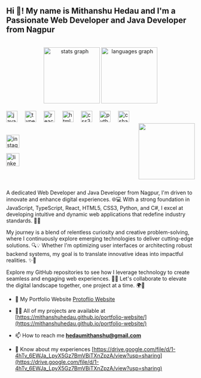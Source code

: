<h2 align="left">Hi 👋! My name is Mithanshu Hedau and I'm a Passionate Web Developer and Java Developer  from Nagpur</h2>

<br/>

<div align="center">
  <img src="https://github-readme-stats.vercel.app/api?username=MithanshuHedau&hide_title=false&hide_rank=false&show_icons=true&include_all_commits=true&count_private=true&disable_animations=false&theme=dracula&locale=en&hide_border=false" height="150" alt="stats graph"  />
  <img src="https://github-readme-stats.vercel.app/api/top-langs?username=MithanshuHedau&locale=en&hide_title=false&layout=compact&card_width=320&langs_count=5&theme=dracula&hide_border=false" height="150" alt="languages graph"  />
</div>

<br/>


<div align="left">
  <img src="https://cdn.jsdelivr.net/gh/devicons/devicon/icons/javascript/javascript-original.svg" height="30" alt="javascript logo"  />
  <img width="12" />
  <img src="https://cdn.jsdelivr.net/gh/devicons/devicon/icons/typescript/typescript-original.svg" height="30" alt="typescript logo"  />
  <img width="12" />
  <img src="https://cdn.jsdelivr.net/gh/devicons/devicon/icons/react/react-original.svg" height="30" alt="react logo"  />
  <img width="12" />
  <img src="https://cdn.jsdelivr.net/gh/devicons/devicon/icons/html5/html5-original.svg" height="30" alt="html5 logo"  />
  <img width="12" />
  <img src="https://cdn.jsdelivr.net/gh/devicons/devicon/icons/css3/css3-original.svg" height="30" alt="css3 logo"  />
  <img width="12" />
  <img src="https://cdn.jsdelivr.net/gh/devicons/devicon/icons/python/python-original.svg" height="30" alt="python logo"  />
  <img width="12" />
  <img src="https://cdn.jsdelivr.net/gh/devicons/devicon/icons/csharp/csharp-original.svg" height="30" alt="csharp logo"  />
</div>



<img align="right" height="150" src="https://avatars.githubusercontent.com/u/144697427?v=4"  />

<br/>

<div align="left">
  
  <a href="https://www.instagram.com/mithanshuhedau?igsh=MWlhbWQ0emdkYzJxcg=="><img src="https://img.shields.io/static/v1?message=Instagram&logo=instagram&label=&color=E4405F&logoColor=white&labelColor=&style=for-the-badge" height="35" alt="instagram logo"  /></a>
  
  <a href="https://www.linkedin.com/in/mithanshu-hedau-15066b282/"><img src="https://img.shields.io/static/v1?message=LinkedIn&logo=linkedin&label=&color=0077B5&logoColor=white&labelColor=&style=for-the-badge" height="35" alt="linkedin logo"  /></a>
</div>

<br/>

<br/>

<div align="left">
  <p>
    A dedicated Web Developer and Java Developer from Nagpur, I'm driven to innovate and enhance digital experiences. 🌐💻 With a strong foundation in JavaScript, TypeScript, React, HTML5, CSS3, Python, and C#, I excel at developing intuitive and dynamic web applications that redefine industry standards. 🚀🌟   </p>
   <p> My journey is a blend of relentless curiosity and creative problem-solving, where I continuously explore emerging technologies to deliver cutting-edge solutions. 🔍💡 Whether I'm optimizing user interfaces or architecting robust backend systems, my goal is to translate innovative ideas into impactful realities. ✨🔧 </p> Explore my GitHub repositories to see how I leverage technology to create seamless and engaging web experiences. 📂🎉 Let's collaborate to elevate the digital landscape together, one project at a time. 🌍🌟

- 🔭 My Portfolio Website [Protoflio Website](https://mithanshuhedau.github.io/portfolio-website/)

- 👨‍💻 All of my projects are available at [https://mithanshuhedau.github.io/portfolio-website/](https://mithanshuhedau.github.io/portfolio-website/)

- 📫 How to reach me **hedaumithanshu@gmail.com**

- 📄 Know about my experiences [https://drive.google.com/file/d/1-4hTv_6EWJa_LpyX5Gz7BmVBiTXnZpzA/view?usp=sharing](https://drive.google.com/file/d/1-4hTv_6EWJa_LpyX5Gz7BmVBiTXnZpzA/view?usp=sharing)
 
</div>

